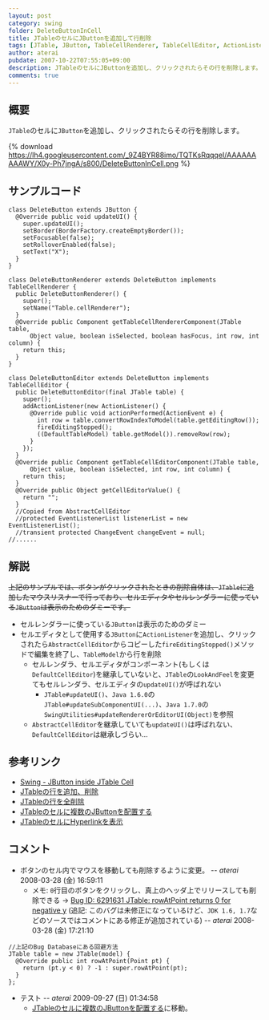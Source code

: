 ```yaml
---
layout: post
category: swing
folder: DeleteButtonInCell
title: JTableのセルにJButtonを追加して行削除
tags: [JTable, JButton, TableCellRenderer, TableCellEditor, ActionListener]
author: aterai
pubdate: 2007-10-22T07:55:05+09:00
description: JTableのセルにJButtonを追加し、クリックされたらその行を削除します。
comments: true
---
```

## 概要
`JTable`のセルに`JButton`を追加し、クリックされたらその行を削除します。

{% download https://lh4.googleusercontent.com/_9Z4BYR88imo/TQTKsRqqqeI/AAAAAAAAAWY/X0y-Ph7jngA/s800/DeleteButtonInCell.png %}

## サンプルコード
<pre class="prettyprint"><code>class DeleteButton extends JButton {
  @Override public void updateUI() {
    super.updateUI();
    setBorder(BorderFactory.createEmptyBorder());
    setFocusable(false);
    setRolloverEnabled(false);
    setText("X");
  }
}

class DeleteButtonRenderer extends DeleteButton implements TableCellRenderer {
  public DeleteButtonRenderer() {
    super();
    setName("Table.cellRenderer");
  }
  @Override public Component getTableCellRendererComponent(JTable table,
      Object value, boolean isSelected, boolean hasFocus, int row, int column) {
    return this;
  }
}

class DeleteButtonEditor extends DeleteButton implements TableCellEditor {
  public DeleteButtonEditor(final JTable table) {
    super();
    addActionListener(new ActionListener() {
      @Override public void actionPerformed(ActionEvent e) {
        int row = table.convertRowIndexToModel(table.getEditingRow());
        fireEditingStopped();
        ((DefaultTableModel) table.getModel()).removeRow(row);
      }
    });
  }
  @Override public Component getTableCellEditorComponent(JTable table,
      Object value, boolean isSelected, int row, int column) {
    return this;
  }
  @Override public Object getCellEditorValue() {
    return "";
  }
  //Copied from AbstractCellEditor
  //protected EventListenerList listenerList = new EventListenerList();
  //transient protected ChangeEvent changeEvent = null;
//......
</code></pre>

## 解説
~~上記のサンプルでは、ボタンがクリックされたときの削除自体は、`JTable`に追加したマウスリスナーで行っており、セルエディタやセルレンダラーに使っている`JButton`は表示のためのダミーです。~~

- セルレンダラーに使っている`JButton`は表示のためのダミー
- セルエディタとして使用する`JButton`に`ActionListener`を追加し、クリックされたら`AbstractCellEditor`からコピーした`fireEditingStopped()`メソッドで編集を終了し、`TableModel`から行を削除
    - セルレンダラ、セルエディタがコンポーネント(もしくは`DefaultCellEditor`)を継承していないと、`JTable`の`LookAndFeel`を変更てもセルレンダラ、セルエディタの`updateUI()`が呼ばれない
        - `JTable#updateUI()`、`Java 1.6.0`の`JTable#updateSubComponentUI(...)`、`Java 1.7.0`の`SwingUtilities#updateRendererOrEditorUI(Object)`を参照
    - `AbstractCellEditor`を継承していても`updateUI()`は呼ばれない、`DefaultCellEditor`は継承しづらい…

<!-- dummy comment line for breaking list -->

## 参考リンク
- [Swing - JButton inside JTable Cell](https://community.oracle.com/thread/1357728)
- [JTableの行を追加、削除](http://ateraimemo.com/Swing/AddRow.html)
- [JTableの行を全削除](http://ateraimemo.com/Swing/ClearTable.html)
- [JTableのセルに複数のJButtonを配置する](http://ateraimemo.com/Swing/MultipleButtonsInTableCell.html)
- [JTableのセルにHyperlinkを表示](http://ateraimemo.com/Swing/HyperlinkInTableCell.html)

<!-- dummy comment line for breaking list -->

## コメント
- ボタンのセル内でマウスを移動しても削除するように変更。 -- *aterai* 2008-03-28 (金) 16:59:11
    - メモ: `0`行目のボタンをクリックし、真上のヘッダ上でリリースしても削除できる -> [Bug ID: 6291631 JTable: rowAtPoint returns 0 for negative y](http://bugs.java.com/bugdatabase/view_bug.do?bug_id=6291631) (追記: このバグは未修正になっているけど、`JDK 1.6, 1.7`などのソースではコメントにある修正が追加されている) -- *aterai* 2008-03-28 (金) 17:21:10

<!-- dummy comment line for breaking list -->

<pre class="prettyprint"><code>//上記のBug Databaseにある回避方法
JTable table = new JTable(model) {
  @Override public int rowAtPoint(Point pt) {
    return (pt.y &lt; 0) ? -1 : super.rowAtPoint(pt);
  }
};
</code></pre>

- テスト -- *aterai* 2009-09-27 (日) 01:34:58
    - [JTableのセルに複数のJButtonを配置する](http://ateraimemo.com/Swing/MultipleButtonsInTableCell.html)に移動。

<!-- dummy comment line for breaking list -->
